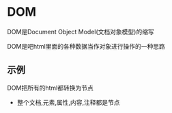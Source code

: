 # DOM

DOM是Document Object Model(文档对象模型)的缩写

DOM是吧html里面的各种数据当作对象进行操作的一种思路



## 示例

DOM把所有的html都转换为节点

* 整个文档,元素,属性,内容,注释都是节点

